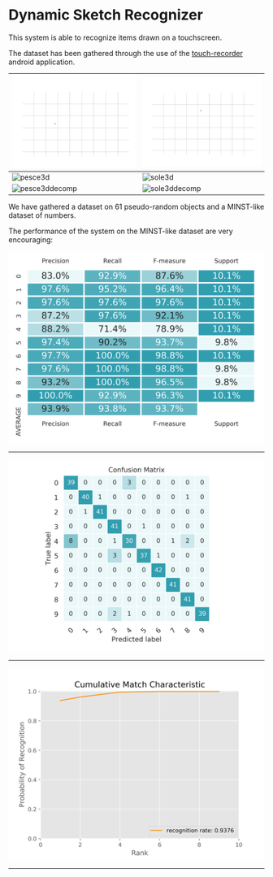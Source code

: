 # Dynamic Sketch Recognizer

This system is able to recognize items drawn on a touchscreen.

The dataset has been gathered through the use of the [touch-recorder](https://github.com/LucaMoschella/touch-recorder) android application.

| ![pesce2d](/docs/pesce2d.gif)             | ![sole2d](/docs/sole2d.gif)             |
| ----------------------------------------- | --------------------------------------- |
| ![pesce3d](/docs/pesce3d.gif)             | ![sole3d](/docs/sole3d.gif)             |
| ![pesce3ddecomp](/docs/pesce3ddecomp.gif) | ![sole3ddecomp](/docs/sole3ddecomp.gif) |

We have gathered a dataset on 61 pseudo-random objects and a MINST-like dataset of numbers.

The performance of the system on the MINST-like dataset are very encouraging:

![prfs_matrix](/docs/prfs.png)
___
![confusion_matrix](/docs/confusion.png)
___
![cmc_curve](/docs/cmc.png)
___

